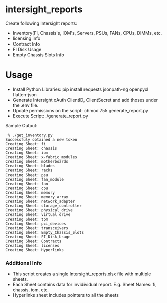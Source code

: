 # intersight_reports
Create following Intersight reports:
- Inventory(FI, Chassis's, IOM's, Servers, PSUs, FANs, CPUs, DIMMs, etc.
- licensing info
- Contract Info
- FI Disk Usage
- Empty Chassis Slots Info

# Usage
- Install Python Libraries: pip install requests jsonpath-ng openpyxl flatten-json
- Generate Intersight oAuth ClientID, ClientSecret and add thoses under the .env file.
- Update permissions on the script: chmod 755 generate_report.py
- Execute Script: ./generate_report.py

Sample Output:

```Python3
 % ./get_inventory.py
Successfuly obtained a new token
Creating Sheet: fi
Creating Sheet: chassis
Creating Sheet: iom
Creating Sheet: x-fabric_modules
Creating Sheet: motherboards
Creating Sheet: blades
Creating Sheet: racks
Creating Sheet: psu
Creating Sheet: fan_module
Creating Sheet: fan
Creating Sheet: cpu
Creating Sheet: memory
Creating Sheet: memory_array
Creating Sheet: network_adapter
Creating Sheet: storage_controller
Creating Sheet: physical_drive
Creating Sheet: virtual_drive
Creating Sheet: tpm
Creating Sheet: pci_devices
Creating Sheet: transceivers
Creating Sheet: Empty_Chassis_Slots
Creating Sheet: FI_Disk_Usage
Creating Sheet: Contracts
Creating Sheet: licenses
Creating Sheet: Hyperlinks
```

### Additional Info
- This script creates a single Intersight_reports.xlsx file with multiple sheets.
- Each Sheet contains data for invidividual report. 
  E.g. Sheet Names: fi, chassis, iom, etc. 
- Hyperlinks sheet includes pointers to all the sheets
